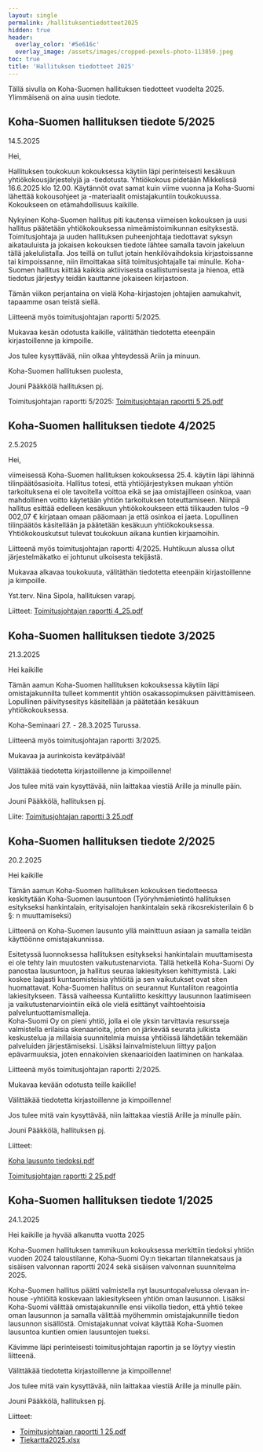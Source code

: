 ```yaml
---
layout: single
permalink: /hallituksentiedotteet2025
hidden: true
header:
  overlay_color: '#5e616c'
  overlay_image: /assets/images/cropped-pexels-photo-113850.jpeg
toc: true
title: 'Hallituksen tiedotteet 2025'
---
```


Tällä sivulla on Koha-Suomen hallituksen tiedotteet vuodelta 2025. Ylimmäisenä on aina uusin tiedote.

## Koha-Suomen hallituksen tiedote 5/2025

14.5.2025

Hei,

Hallituksen toukokuun kokouksessa käytiin läpi perinteisesti kesäkuun yhtiökokousjärjestelyjä ja -tiedotusta. Yhtiökokous pidetään Mikkelissä 16.6.2025 klo 12.00. Käytännöt ovat samat kuin viime vuonna ja Koha-Suomi lähettää kokousohjeet ja -materiaalit omistajakuntiin toukokuussa. Kokoukseen on etämahdollisuus kaikille. 

Nykyinen Koha-Suomen hallitus piti kautensa viimeisen kokouksen ja uusi hallitus päätetään yhtiökokouksessa nimeämistoimikunnan esityksestä. Toimitusjohtaja ja uuden hallituksen puheenjohtaja tiedottavat syksyn aikatauluista ja jokaisen kokouksen tiedote lähtee samalla tavoin jakeluun tällä jakelulistalla. Jos teillä on tullut jotain henkilövaihdoksia kirjastoissanne tai kimpoissanne, niin ilmoittakaa siitä toimitusjohtajalle tai minulle. Koha-Suomen hallitus kiittää kaikkia aktiivisesta osallistumisesta ja hienoa, että tiedotus järjestyy teidän kauttanne jokaiseen kirjastoon.

Tämän viikon perjantaina on vielä Koha-kirjastojen johtajien aamukahvit, tapaamme osan teistä siellä.

Liitteenä myös toimitusjohtajan raportti 5/2025.

Mukavaa kesän odotusta kaikille, välitäthän tiedotetta eteenpäin kirjastoillenne ja kimpoille. 

Jos tulee kysyttävää, niin olkaa yhteydessä Ariin ja minuun.

Koha-Suomen hallituksen puolesta,

Jouni Pääkkölä
hallituksen pj.

Toimitusjohtajan raportti 5/2025: [Toimitusjohtajan raportti 5 25.pdf](https://github.com/user-attachments/files/20207852/Toimitusjohtajan.raportti.5.25.pdf)


## Koha-Suomen hallituksen tiedote 4/2025

2.5.2025

Hei,

viimeisessä Koha-Suomen hallituksen kokouksessa 25.4. käytiin läpi lähinnä tilinpäätösasioita. Hallitus totesi, että yhtiöjärjestyksen mukaan yhtiön tarkoituksena ei ole tavoitella voittoa eikä se jaa omistajilleen osinkoa, vaan mahdollinen voitto käytetään yhtiön tarkoituksen toteuttamiseen. Niinpä hallitus esittää edelleen kesäkuun yhtiökokoukseen että tilikauden tulos –9 002,07 € kirjataan omaan pääomaan ja että osinkoa ei jaeta. Lopullinen tilinpäätös käsitellään ja päätetään kesäkuun yhtiökokouksessa. Yhtiökokouskutsut tulevat toukokuun aikana kuntien kirjaamoihin.

Liitteenä myös toimitusjohtajan raportti 4/2025. Huhtikuun alussa ollut järjestelmäkatko ei johtunut ulkoisesta tekijästä.

Mukavaa alkavaa toukokuuta, välitäthän tiedotetta eteenpäin kirjastoillenne ja kimpoille. 

Yst.terv. Nina Sipola, hallituksen varapj.

Liitteet: [Toimitusjohtajan raportti 4_25.pdf](https://github.com/user-attachments/files/20011166/Toimitusjohtajan.raportti.4_25.pdf)


## Koha-Suomen hallituksen tiedote 3/2025

21.3.2025

Hei kaikille

Tämän aamun Koha-Suomen hallituksen kokouksessa käytiin läpi omistajakunnilta tulleet kommentit yhtiön osakassopimuksen päivittämiseen. Lopullinen päivitysesitys käsitellään ja päätetään kesäkuun yhtiökokouksessa.

Koha-Seminaari 27. - 28.3.2025 Turussa.

Liitteenä myös toimitusjohtajan raportti 3/2025.

Mukavaa ja aurinkoista kevätpäivää!

Välittäkää tiedotetta kirjastoillenne ja kimpoillenne!

Jos tulee mitä vain kysyttävää, niin laittakaa viestiä Arille ja minulle päin.

Jouni Pääkkölä, hallituksen pj.

Liite: [Toimitusjohtajan raportti 3 25.pdf](https://github.com/user-attachments/files/19387333/Toimitusjohtajan.raportti.3.25.pdf)


## Koha-Suomen hallituksen tiedote 2/2025

20.2.2025

Hei kaikille

Tämän aamun Koha-Suomen hallituksen kokouksen tiedotteessa keskitytään Koha-Suomen lausuntoon (Työryhmämietintö hallituksen esitykseksi hankintalain, erityisalojen hankintalain sekä rikosrekisterilain 6 b §: n muuttamiseksi)

Liitteenä on Koha-Suomen lausunto yllä mainittuun asiaan ja samalla teidän käyttöönne omistajakunnissa.

Esitetyssä luonnoksessa hallituksen esitykseksi hankintalain muuttamisesta ei ole tehty lain muutosten vaikutustenarviota. Tällä hetkellä Koha-Suomi Oy panostaa lausuntoon, ja hallitus seuraa lakiesityksen kehittymistä. Laki koskee laajasti kuntaomisteisia yhtiöitä ja sen vaikutukset ovat siten huomattavat. Koha-Suomen hallitus on seurannut Kuntaliiton reagointia lakiesitykseen. Tässä vaiheessa Kuntaliitto keskittyy lausunnon laatimiseen ja vaikutustenarviointiin eikä ole vielä esittänyt vaihtoehtoisia palveluntuottamismalleja.   
Koha-Suomi Oy on pieni yhtiö, jolla ei ole yksin tarvittavia resursseja valmistella erilaisia skenaarioita, joten on järkevää seurata julkista keskustelua ja millaisia suunnitelmia muissa yhtiöissä lähdetään tekemään palveluiden järjestämiseksi.  Lisäksi lainvalmisteluun liittyy paljon epävarmuuksia, joten ennakoivien skenaarioiden laatiminen on hankalaa.   

Liitteenä myös toimitusjohtajan raportti 2/2025.

Mukavaa kevään odotusta teille kaikille!

Välittäkää tiedotetta kirjastoillenne ja kimpoillenne!

Jos tulee mitä vain kysyttävää, niin laittakaa viestiä Arille ja minulle päin.

Jouni Pääkkölä, hallituksen pj.

Liitteet:

[Koha lausunto tiedoksi.pdf](https://github.com/user-attachments/files/18885079/Koha.lausunto.tiedoksi.pdf)

[Toimitusjohtajan raportti 2 25.pdf](https://github.com/user-attachments/files/18885082/Toimitusjohtajan.raportti.2.25.pdf)


## Koha-Suomen hallituksen tiedote 1/2025

24.1.2025

Hei kaikille ja hyvää alkanutta vuotta 2025

Koha-Suomen hallituksen tammikuun kokouksessa merkittiin tiedoksi yhtiön vuoden 2024 taloustilanne,  Koha-Suomi Oy:n tiekartan tilannekatsaus ja sisäisen valvonnan raportti 2024 sekä sisäisen valvonnan suunnitelma 2025.

Koha-Suomen hallitus päätti valmistella nyt lausuntopalvelussa olevaan in-house -yhtiöitä koskevaan lakiesitykseen yhtiön oman lausunnon. Lisäksi Koha-Suomi välittää omistajakunnille ensi viikolla tiedon, että yhtiö tekee oman lausunnon ja samalla välittää myöhemmin omistajakunnille tiedon lausunnon sisällöstä. Omistajakunnat voivat käyttää Koha-Suomen lausuntoa kuntien omien lausuntojen tueksi.

Kävimme läpi perinteisesti toimitusjohtajan raportin ja se löytyy viestin liitteenä.

Välittäkää tiedotetta kirjastoillenne ja kimpoillenne!

Jos tulee mitä vain kysyttävää, niin laittakaa viestiä Arille ja minulle päin.

Jouni Pääkkölä, hallituksen pj.

Liitteet: 
* [Toimitusjohtajan raportti 1 25.pdf](https://github.com/user-attachments/files/18536289/Toimitusjohtajan.raportti.1.25.pdf)
* [Tiekartta2025.xlsx](https://github.com/user-attachments/files/18584471/Tiekartta2025.xlsx)
